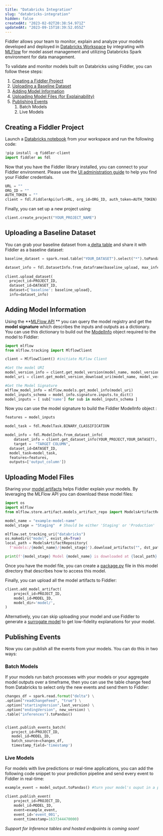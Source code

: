 ```yaml
---
title: "Databricks Integration"
slug: "databricks-integration"
hidden: false
createdAt: "2023-02-02T20:38:54.971Z"
updatedAt: "2023-09-15T18:39:52.055Z"
---
```

Fiddler allows your team to monitor, explain and analyze your models developed and deployed in [Databricks Workspace](https://docs.databricks.com/introduction/index.html) by integrating with [MLFlow](https://docs.databricks.com/mlflow/index.html) for model asset management and utilizing Databricks Spark environment for data management. 

To validate and monitor models built on Databricks using Fiddler, you can follow these steps:

1. [Creating a Fiddler Project](doc:databricks-integration#creating-a-fiddler-project)
2. [Uploading a Baseline Dataset](doc:databricks-integration#uploading-a-baseline-dataset)
3. [Adding Model Information ](doc:databricks-integration#adding-model-information)
4. [Uploading Model Files (for Explainability)](doc:databricks-integration#uploading-model-files)
5. [Publishing Events](doc:databricks-integration#publishing-events)
   1. Batch Models 
   2. Live Models 

## Creating a Fiddler Project

Launch a [Databricks notebook](https://docs.databricks.com/notebooks/index.html) from your workspace and run the following code:

```python
!pip install -q fiddler-client
import fiddler as fdl
```

Now that you have the Fiddler library installed, you can connect to your Fiddler environment. Please use the [UI administration guide](doc:administration-ui) to help you find your Fiddler credentials.

```python
URL = ""
ORG_ID = ""
AUTH_TOKEN = ""
client = fdl.FiddlerApi(url=URL, org_id=ORG_ID, auth_token=AUTH_TOKEN)
```

Finally, you can set up a new project using:

```python
client.create_project("YOUR_PROJECT_NAME")
```

## Uploading a Baseline Dataset

You can grab your baseline dataset from a[ delta table](https://docs.databricks.com/getting-started/dataframes-python.html) and share it with Fiddler as a baseline dataset:

```python
baseline_dataset = spark.read.table("YOUR_DATASET").select("*").toPandas()

dataset_info = fdl.DatasetInfo.from_dataframe(baseline_upload, max_inferred_cardinality=100)
  
client.upload_dataset(
  project_id=PROJECT_ID,
  dataset_id=DATASET_ID,
  dataset={'baseline': baseline_upload},
  info=dataset_info)
```

## Adding Model Information

Using the **[MLFlow API](https://docs.databricks.com/reference/mlflow-api.html) ** you can query the model registry and get the **model signature** which describes the inputs and outputs as a dictionary. You can use this dictionary to build out the [ModelInfo](ref:fdlmodelinfo) object required to the model to Fiddler:

```python Python
import mlflow 
from mlflow.tracking import MlflowClient

client = MlflowClient() #initiate MLFlow Client 

#Get the model URI
model_version_info = client.get_model_version(model_name, model_version)
model_uri = client.get_model_version_download_uri(model_name, model_version_info) 

#Get the Model Signature
mlflow_model_info = mlflow.models.get_model_info(model_uri)
model_inputs_schema = model_info.signature.inputs.to_dict()
model_inputs = [ sub['name'] for sub in model_inputs_schema ]
```

Now you can use the model signature to build the Fiddler ModelInfo object :

```python
features = model_inputs

model_task = fdl.ModelTask.BINARY_CLASSIFICATION

model_info = fdl.ModelInfo.from_dataset_info(
	dataset_info = client.get_dataset_info(YOUR_PROJECT,YOUR_DATASET),
	target =  "TARGET COLUMN", 
  dataset_id=DATASET_ID,
  model_task=model_task, 
  features=features,
  outputs=['output_column'])
```

## Uploading Model Files

Sharing your [model artifacts](https://docs.fiddler.ai/docs/uploading-model-artifacts) helps Fiddler explain your models. By leveraging the MLFlow API you can download these model files:

```python
import os  
import mlflow  
from mlflow.store.artifact.models_artifact_repo import ModelsArtifactRepository

model_name = "example-model-name"  
model_stage = "Staging"  # Should be either 'Staging' or 'Production'

mlflow.set_tracking_uri("databricks")  
os.makedirs("model", exist_ok=True)  
local_path = ModelsArtifactRepository(
  f'models:/{model_name}/{model_stage}').download_artifacts("", dst_path="model")  

print(f'{model_stage} Model {model_name} is downloaded at {local_path}')  
```

Once you have the model file, you can create a [package.py](doc:binary-classification-1) file in this model directory that describes how to access this model.

Finally, you can upload all the model artifacts to Fiddler:

```python
client.add_model_artifact(  
    project_id=PROJECT_ID,
    model_id=MODEL_ID,
    model_dir='model/',
)
```

Alternatively, you can skip uploading your model and use Fiddler to generate a [surrogate model](doc:surrogate-models-client-guide) to get low-fidelity explanations for your model.

## Publishing Events

Now you can publish all the events from your models. You can do this in two ways:

### Batch Models

If your models run batch processes with your models or your aggregate model outputs over a timeframe, then you can use the table change feed from Databricks to select only the new events and send them to Fiddler:

```python Python
changes_df = spark.read.format("delta") \
.option("readChangeFeed", "true") \
.option("startingVersion",last_version) \
.option("endingVersion", new_version) \
.table("inferences").toPandas()


client.publish_events_batch(
   project_id=PROJECT_ID,
   model_id=MODEL_ID,
   batch_source=changes_df,
   timestamp_field='timestamp')

```

### Live Models

For models with live predictions or real-time applications, you can add the following code snippet to your prediction pipeline and send every event to Fiddler in real-time: 

```python Python
example_event = model_output.toPandas() #turn your model's ouput in a pandas datafram 

client.publish_event(
    project_id=PROJECT_ID,
    model_id=MODEL_ID,
    event=example_event,
    event_id='event_001',
    event_timestamp=1637344470000)
```

_Support for Inference tables and hosted endpoints is coming soon!_